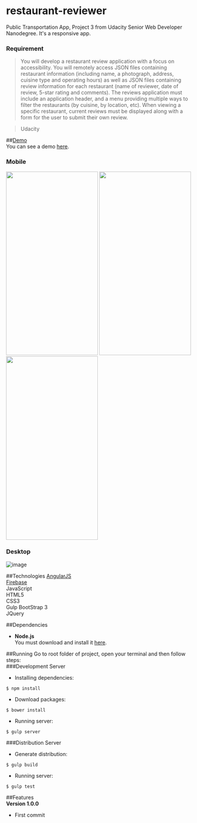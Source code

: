 # restaurant-reviewer

Public Transportation App, Project 3 from Udacity Senior Web Developer Nanodegree. It's a responsive app.  
### Requirement  
> You will develop a restaurant review application with a focus on accessibility. You will remotely access JSON files containing restaurant information (including name, a photograph, address, cuisine type and operating hours) as well as JSON files containing review information for each restaurant (name of reviewer, date of review, 5-star rating and comments). The reviews application must include an application header, and a menu providing multiple ways to filter the restaurants (by cuisine, by location, etc). When viewing a specific restaurant, current reviews must be displayed along with a form for the user to submit their own review.  

> Udacity

##[Demo]()  
You can see a demo [here](https://udacitythree.firebaseapp.com/#/core/login).  

### Mobile  
<img src="https://raw.githubusercontent.com/mortoni/restaurant-reviewer/master/app/images/udacity3-3.png" width="250" height="500" /> <img src="https://raw.githubusercontent.com/mortoni/restaurant-reviewer/master/app/images/udacity3-1.png" width="250" height="500" /> <img src="https://raw.githubusercontent.com/mortoni/restaurant-reviewer/master/app/images/udacity3-2.png" width="250" height="500" />

### Desktop  
![image](https://raw.githubusercontent.com/mortoni/restaurant-reviewer/master/app/images/udacity-desktop.png)  

##Technologies
[AngularJS](https://angularjs.org/)  
[Firebase](https://www.firebase.com/)  
JavaScript  
HTML5  
CSS3  
Gulp
BootStrap 3  
JQuery  

##Dependencies
- **Node.js**  
You must download and install it [here](https://nodejs.org/en/).  

##Running
Go to root folder of project, open your terminal and then follow steps:  
###Development Server  
- Installing dependencies:
```{r, engine='bash', count_lines}
$ npm install
```

- Download packages:  
```{r, engine='bash', count_lines}
$ bower install
```

- Running server:  
```{r, engine='bash', count_lines}
$ gulp server
```
###Distribution Server  
- Generate distribution:  
```{r, engine='bash', count_lines}
$ gulp build
```

- Running server:  
```{r, engine='bash', count_lines}
$ gulp test
```

##Features  
**Version 1.0.0**  
- First commit
